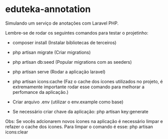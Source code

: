 # eduteka-annotation
Simulando um serviço de anotações com Laravel PHP.


Lembre-se de rodar os seguintes comandos para testar o projetinho:
- composer install (Instalar bibliotecas de terceiros)
- php artisan migrate (Criar migrations)
- php artisan db:seed (Popular migrations com as seeders)
- php artisan serve (Rodar a aplicação laravel)
- php artisan icons:cache (Faz o cache dos ícones utilizados no projeto, é extremamente importante rodar esse comando para melhorar a perfomance da aplicação.)

- Criar arquivo .env (utilizar o env.example como base)
- Se necessário criar chave da aplicação: php artisan key:generate

Obs: Se vocês adcionarem novos ícones na aplicação é necessário limpar e refazer o cache dos ícones. Para limpar o comando é esse: php artisan icons:clear
